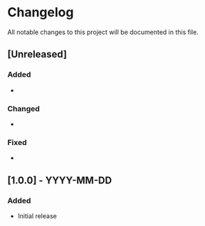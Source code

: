 # Changelog

All notable changes to this project will be documented in this file.

## [Unreleased]

### Added

-

### Changed

-

### Fixed

-

## [1.0.0] - YYYY-MM-DD

### Added

- Initial release
